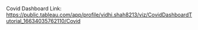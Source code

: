 Covid Dashboard Link: 
https://public.tableau.com/app/profile/vidhi.shah8213/viz/CovidDashboardTutorial_16634035762110/Covid
